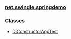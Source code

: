 ### [net.swindle.springdemo](package-summary.md)

### Classes

  - [DiConstructorAppTest](DiConstructorAppTest.md)
